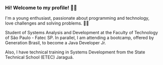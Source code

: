 ### Hi! Welcome to my profile! 👋😄 

I'm a young enthusiast, passionate about programming and technology, love challenges and solving problems. 👨‍💻

Student of Systems Analysis and Development at the Faculty of Technology of São Paulo - Fatec SP. In parallel, I am attending a bootcamp, offered by Generation Brasil, to become a Java Developer Jr.

Also, I have technical training in Systems Development from the State Technical School (ETEC) Jaraguá.
